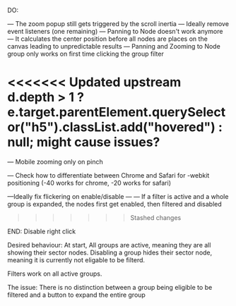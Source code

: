 DO:

— The zoom popup still gets triggered by the scroll inertia
— Ideally remove event listeners (one remaining)
— Panning to Node doesn't work anymore — It calculates the center position before all nodes are places on the canvas leading to unpredictable results
— Panning and Zooming to Node group only works on first time clicking the group filter

<<<<<<< Updated upstream
d.depth > 1 ? e.target.parentElement.querySelector("h5").classList.add("hovered") : null; might cause issues?
=======
— Mobile zooming only on pinch

— Check how to differentiate between Chrome and Safari for -webkit positioning (-40 works for chrome, -20 works for safari)

—Ideally fix flickering on enable/disable
— — If a filter is active and a whole group is expanded, the nodes first get enabled, then filtered and disabled
>>>>>>> Stashed changes

END: Disable right click

Desired behaviour:
At start,
All groups are active, meaning they are all showing their sector nodes. Disabling a group hides their sector node, meaning it is currently not eligable to be filterd.

Filters work on all active groups.

The issue: There is no distinction between a group being eligible to be filtered and a button to expand the entire group
